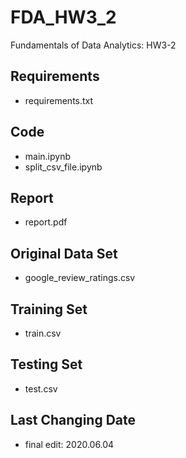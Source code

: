 # FDA_HW3_2
Fundamentals of Data Analytics: HW3-2

## Requirements
- requirements.txt

## Code
- main.ipynb
- split_csv_file.ipynb

## Report
- report.pdf

## Original Data Set
- google_review_ratings.csv

## Training Set
- train.csv

## Testing Set
- test.csv

## Last Changing Date
- final edit: 2020.06.04

